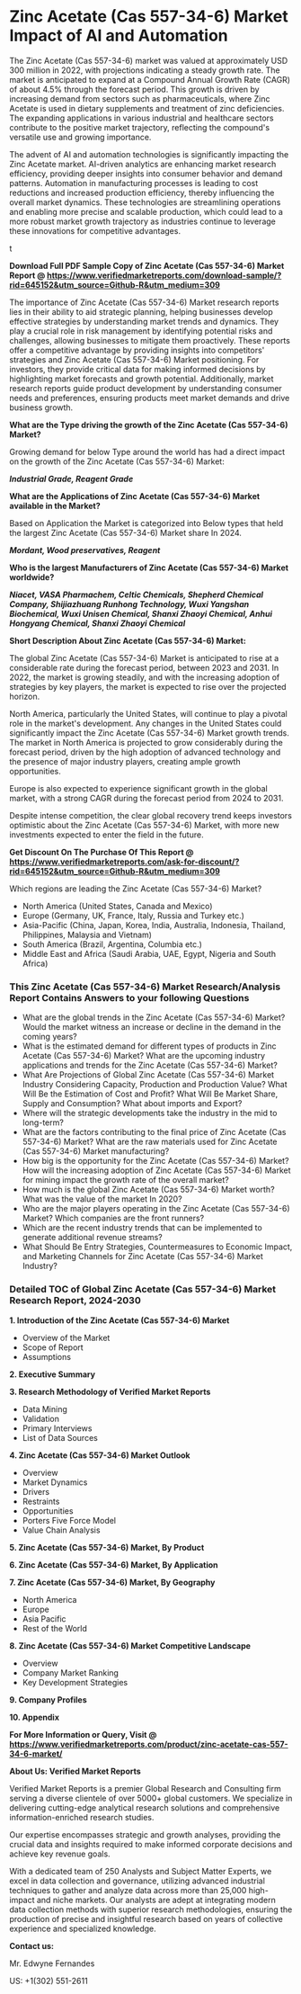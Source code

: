 <meta name="title" content="Global Zinc Acetate (Cas 557-34-6) Market Impact of AI and Automation"><meta name="description" content="The Zinc Acetate (Cas 557-34-6) market was valued at approximately USD 300 million in 2022, with projections indicating a steady growth rate. The market is anticipated"><meta name="title" content="Zinc Acetate (Cas 557-34-6) Market Size, Share, Scope, Trends, Growth, Opportunities, Analysis, Forecast"><h1>Zinc Acetate (Cas 557-34-6) Market Impact of AI and Automation</h1><p>The Zinc Acetate (Cas 557-34-6) market was valued at approximately USD 300 million in 2022, with projections indicating a steady growth rate. The market is anticipated to expand at a Compound Annual Growth Rate (CAGR) of about 4.5% through the forecast period. This growth is driven by increasing demand from sectors such as pharmaceuticals, where Zinc Acetate is used in dietary supplements and treatment of zinc deficiencies. The expanding applications in various industrial and healthcare sectors contribute to the positive market trajectory, reflecting the compound's versatile use and growing importance.</p><p>The advent of AI and automation technologies is significantly impacting the Zinc Acetate market. AI-driven analytics are enhancing market research efficiency, providing deeper insights into consumer behavior and demand patterns. Automation in manufacturing processes is leading to cost reductions and increased production efficiency, thereby influencing the overall market dynamics. These technologies are streamlining operations and enabling more precise and scalable production, which could lead to a more robust market growth trajectory as industries continue to leverage these innovations for competitive advantages.</p>t</p><p id="" class=""><strong>Download Full PDF Sample Copy of Zinc Acetate (Cas 557-34-6) Market Report @ <a href="https://www.verifiedmarketreports.com/download-sample/?rid=645152&utm_source=Github-R&utm_medium=309" target="_blank">https://www.verifiedmarketreports.com/download-sample/?rid=645152&utm_source=Github-R&utm_medium=309</a></strong></p><p>The importance of&nbsp;Zinc Acetate (Cas 557-34-6) Market research reports lies in their ability to aid strategic planning, helping businesses develop effective strategies by understanding market trends and dynamics. They play a crucial role in risk management by identifying potential risks and challenges, allowing businesses to mitigate them proactively. These reports offer a competitive advantage by providing insights into competitors' strategies and Zinc Acetate (Cas 557-34-6) Market positioning. For investors, they provide critical data for making informed decisions by highlighting market forecasts and growth potential. Additionally, market research reports guide product development by understanding consumer needs and preferences, ensuring products meet market demands and drive business growth.</p><p><strong>What are the&nbsp;Type driving the growth of the Zinc Acetate (Cas 557-34-6) Market?</strong></p><p id="" class="">Growing demand for below Type around the world has had a direct impact on the growth of the Zinc Acetate (Cas 557-34-6) Market:</p><em><strong> Industrial Grade, Reagent Grade</strong></em></p><strong>What are the&nbsp;Applications&nbsp;of Zinc Acetate (Cas 557-34-6) Market available in the Market?</strong></p><p id="" class="">Based on Application the Market is categorized into Below types that held the largest Zinc Acetate (Cas 557-34-6) Market share In 2024.</p><em><strong> Mordant, Wood preservatives, Reagent</strong></em></p><strong>Who is the largest Manufacturers of Zinc Acetate (Cas 557-34-6) Market worldwide?</strong></p><p><em><strong> Niacet, VASA Pharmachem, Celtic Chemicals, Shepherd Chemical Company, Shijiazhuang Runhong Technology, Wuxi Yangshan Biochemical, Wuxi Unisen Chemical, Shanxi Zhaoyi Chemical, Anhui Hongyang Chemical, Shanxi Zhaoyi Chemical</strong></em></p><p id="" class=""><strong>Short Description About Zinc Acetate (Cas 557-34-6) Market:</strong></p><p>The global Zinc Acetate (Cas 557-34-6) Market is anticipated to rise at a considerable rate during the forecast period, between 2023 and 2031. In 2022, the market is growing steadily, and with the increasing adoption of strategies by key players, the market is expected to rise over the projected horizon.</p><p>North America, particularly the United States, will continue to play a pivotal role in the market's development. Any changes in the United States could significantly impact the Zinc Acetate (Cas 557-34-6) Market growth trends. The market in North America is projected to grow considerably during the forecast period, driven by the high adoption of advanced technology and the presence of major industry players, creating ample growth opportunities.</p><p>Europe is also expected to experience significant growth in the global market, with a strong CAGR during the forecast period from 2024 to 2031.</p><p>Despite intense competition, the clear global recovery trend keeps investors optimistic about the Zinc Acetate (Cas 557-34-6) Market, with more new investments expected to enter the field in the future.</p><p id="" class=""><strong>Get Discount On The Purchase Of This Report @ <a href="https://www.verifiedmarketreports.com/ask-for-discount/?rid=645152&utm_source=Github-R&utm_medium=309" target="_blank">https://www.verifiedmarketreports.com/ask-for-discount/?rid=645152&utm_source=Github-R&utm_medium=309</a></strong></p>Which regions are leading the Zinc Acetate (Cas 557-34-6) Market?</p><ul><li>North America (United States, Canada and Mexico)</li><li>Europe (Germany, UK, France, Italy, Russia and Turkey etc.)</li><li>Asia-Pacific (China, Japan, Korea, India, Australia, Indonesia, Thailand, Philippines, Malaysia and Vietnam)</li><li>South America (Brazil, Argentina, Columbia etc.)</li><li>Middle East and Africa (Saudi Arabia, UAE, Egypt, Nigeria and South Africa)</li></ul><h3 id="" class="">This Zinc Acetate (Cas 557-34-6) Market Research/Analysis Report Contains Answers to your following Questions</h3><ul><li>What are the global trends in the Zinc Acetate (Cas 557-34-6) Market? Would the market witness an increase or decline in the demand in the coming years?</li><li>What is the estimated demand for different types of products in Zinc Acetate (Cas 557-34-6) Market? What are the upcoming industry applications and trends for the Zinc Acetate (Cas 557-34-6) Market?</li><li>What Are Projections of Global Zinc Acetate (Cas 557-34-6) Market Industry Considering Capacity, Production and Production Value? What Will Be the Estimation of Cost and Profit? What Will Be Market Share, Supply and Consumption? What about imports and Export?</li><li>Where will the strategic developments take the industry in the mid to long-term?</li><li>What are the factors contributing to the final price of Zinc Acetate (Cas 557-34-6) Market? What are the raw materials used for Zinc Acetate (Cas 557-34-6) Market manufacturing?</li><li>How big is the opportunity for the Zinc Acetate (Cas 557-34-6) Market? How will the increasing adoption of Zinc Acetate (Cas 557-34-6) Market for mining impact the growth rate of the overall market?</li><li>How much is the global Zinc Acetate (Cas 557-34-6) Market worth? What was the value of the market In 2020?</li><li>Who are the major players operating in the Zinc Acetate (Cas 557-34-6) Market? Which companies are the front runners?</li><li>Which are the recent industry trends that can be implemented to generate additional revenue streams?</li><li>What Should Be Entry Strategies, Countermeasures to Economic Impact, and Marketing Channels for Zinc Acetate (Cas 557-34-6) Market Industry?</li></ul><h3 id="" class="">Detailed TOC of Global Zinc Acetate (Cas 557-34-6) Market Research Report, 2024-2030</h3><p id="" class=""><strong>1. Introduction of the Zinc Acetate (Cas 557-34-6) Market</strong></p><ul><li>Overview of the Market</li><li>Scope of Report</li><li>Assumptions</li></ul><p id="" class=""><strong>2. Executive Summary</strong></p><p id="" class=""><strong>3. Research Methodology of Verified Market Reports</strong></p><ul><li>Data Mining</li><li>Validation</li><li>Primary Interviews</li><li>List of Data Sources</li></ul><p id="" class=""><strong>4. Zinc Acetate (Cas 557-34-6) Market Outlook</strong></p><ul><li>Overview</li><li>Market Dynamics</li><li>Drivers</li><li>Restraints</li><li>Opportunities</li><li>Porters Five Force Model</li><li>Value Chain Analysis</li></ul><p id="" class=""><strong>5. Zinc Acetate (Cas 557-34-6) Market, By Product</strong></p><p id="" class=""><strong>6. Zinc Acetate (Cas 557-34-6) Market, By Application</strong></p><p id="" class=""><strong>7. Zinc Acetate (Cas 557-34-6) Market, By Geography</strong></p><ul><li>North America</li><li>Europe</li><li>Asia Pacific</li><li>Rest of the World</li></ul><p id="" class=""><strong>8. Zinc Acetate (Cas 557-34-6) Market Competitive Landscape</strong></p><ul><li>Overview</li><li>Company Market Ranking</li><li>Key Development Strategies</li></ul><p id="" class=""><strong>9. Company Profiles</strong></p><p id="" class=""><strong>10. Appendix</strong></p><p id="" class=""><strong>For More Information or Query, Visit @ <a href="https://www.verifiedmarketreports.com/product/zinc-acetate-cas-557-34-6-market/" target="_blank">https://www.verifiedmarketreports.com/product/zinc-acetate-cas-557-34-6-market/</a></strong></p><p id="" class=""><strong>About Us: Verified Market Reports</strong></p><p id="" class="">Verified Market Reports is a premier Global Research and Consulting firm serving a diverse clientele of over 5000+ global customers. We specialize in delivering cutting-edge analytical research solutions and comprehensive information-enriched research studies.</p><p id="" class="">Our expertise encompasses strategic and growth analyses, providing the crucial data and insights required to make informed corporate decisions and achieve key revenue goals.</p><p id="" class="">With a dedicated team of 250 Analysts and Subject Matter Experts, we excel in data collection and governance, utilizing advanced industrial techniques to gather and analyze data across more than 25,000 high-impact and niche markets. Our analysts are adept at integrating modern data collection methods with superior research methodologies, ensuring the production of precise and insightful research based on years of collective experience and specialized knowledge.</p><p id="" class=""><strong>Contact us:</strong></p><p id="" class="">Mr. Edwyne Fernandes</p><p id="" class="">US: +1(302) 551-2611</p>
